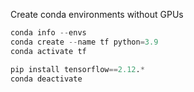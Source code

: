 Create conda environments without GPUs

```Python
conda info --envs
conda create --name tf python=3.9
conda activate tf
```

```Python
pip install tensorflow==2.12.*
conda deactivate
```
